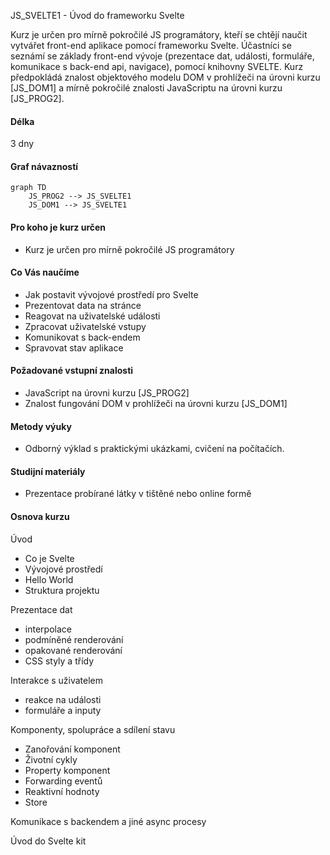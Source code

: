 JS_SVELTE1 - Úvod do frameworku Svelte

Kurz je určen pro mírně pokročilé JS programátory, kteří se chtějí naučit vytvářet front-end aplikace pomocí frameworku Svelte. Účastníci se seznámí se základy front-end vývoje (prezentace dat, události, formuláře, komunikace s back-end api, navigace), pomocí knihovny SVELTE. Kurz předpokládá znalost objektového modelu DOM v prohlížeči na úrovni kurzu [JS_DOM1] a mírně pokročilé znalosti JavaScriptu na úrovni kurzu [JS_PROG2].

#### Délka

3 dny

#### Graf návazností

```mermaid
graph TD
    JS_PROG2 --> JS_SVELTE1
    JS_DOM1 --> JS_SVELTE1
```

#### Pro koho je kurz určen

- Kurz je určen pro mírně pokročilé JS programátory

#### Co Vás naučíme

- Jak postavit vývojové prostředí pro Svelte
- Prezentovat data na stránce
- Reagovat na uživatelské události
- Zpracovat uživatelské vstupy
- Komunikovat s back-endem
- Spravovat stav aplikace

#### Požadované vstupní znalosti

- JavaScript na úrovni kurzu [JS_PROG2]
- Znalost fungování DOM v prohlížeči na úrovni kurzu [JS_DOM1]

#### Metody výuky

- Odborný výklad s praktickými ukázkami, cvičení na počítačích.

#### Studijní materiály

- Prezentace probírané látky v tištěné nebo online formě

#### Osnova kurzu

Úvod

- Co je Svelte
- Vývojové prostředí
- Hello World
- Struktura projektu

Prezentace dat

- interpolace
- podmíněné renderování
- opakované renderování
- CSS styly a třídy

Interakce s uživatelem

- reakce na události
- formuláře a inputy

Komponenty, spolupráce a sdílení stavu

- Zanořování komponent
- Životní cykly
- Property komponent
- Forwarding eventů
- Reaktivní hodnoty
- Store

Komunikace s backendem a jiné async procesy

Úvod do Svelte kit
